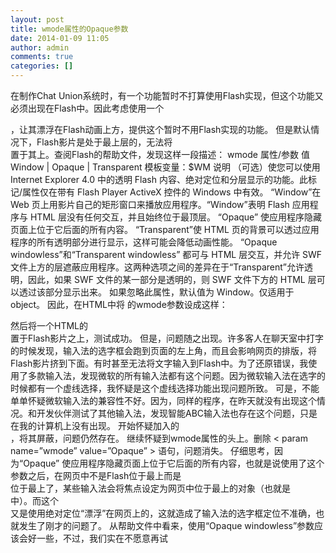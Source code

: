 ```yaml
---
layout: post
title: wmode属性的Opaque参数
date: 2014-01-09 11:05
author: admin
comments: true
categories: []
---
```

在制作Chat Union系统时，有一个功能暂时不打算使用Flash实现，但这个功能又必须出现在Flash中。因此考虑使用一个 <div>，让其漂浮在Flash动画上方，提供这个暂时不用Flash实现的功能。
但是默认情况下，Flash影片是处于最上层的，无法将 <div>置于其上。查阅Flash的帮助文件，发现这样一段描述：
wmode 属性/参数
值
Window | Opaque | Transparent
模板变量：$WM
说明
（可选）使您可以使用 Internet Explorer 4.0 中的透明 Flash 内容、绝对定位和分层显示的功能。此标记/属性仅在带有 Flash Player ActiveX 控件的 Windows 中有效。
“Window”在 Web 页上用影片自己的矩形窗口来播放应用程序。“Window”表明 Flash 应用程序与 HTML 层没有任何交互，并且始终位于最顶层。
“Opaque” 使应用程序隐藏页面上位于它后面的所有内容。
“Transparent”使 HTML 页的背景可以透过应用程序的所有透明部分进行显示，这样可能会降低动画性能。
“Opaque windowless”和“Transparent windowless” 都可与 HTML 层交互，并允许 SWF 文件上方的层遮蔽应用程序。这两种选项之间的差异在于“Transparent”允许透明，因此，如果 SWF 文件的某一部分是透明的，则 SWF 文件下方的 HTML 层可以透过该部分显示出来。
如果忽略此属性，默认值为 Window。仅适用于 object。
因此，在HTML中将 <object> 的wmode参数设成这样：
<param name="wmode" value="Opaque">
然后将一个HTML的 <div>置于Flash影片之上，测试成功。
但是，问题随之出现。许多客人在聊天室中打字的时候发现，输入法的选字框会跑到页面的左上角，而且会影响网页的排版，将Flash影片挤到下面。有时甚至无法将文字输入到Flash中。为了还原错误，我使用了多款输入法，发现微软的所有输入法都有这个问题。因为微软输入法在选字的时候都有一个虚线选择，我怀疑是这个虚线选择功能出现问题所致。
可是，不能单单怀疑微软输入法的兼容性不好。因为，同样的程序，在昨天就没有出现这个情况。和开发伙伴测试了其他输入法，发现智能ABC输入法也存在这个问题，只是在我的计算机上没有出现。
开始怀疑加入的 <div>，将其屏蔽，问题仍然存在。
继续怀疑到wmode属性的头上。删除 < param name=”wmode” value=”Opaque” > 语句，问题消失。
仔细思考，因为“Opaque” 使应用程序隐藏页面上位于它后面的所有内容，也就是说使用了这个参数之后，在网页中不是Flash位于最上而是<div>位于最上了，某些输入法会将焦点设定为网页中位于最上的对象（也就是 <div>中）。而这个 <div>又是使用绝对定位“漂浮”在网页上的，这就造成了输入法的选字框定位不准确，也就发生了刚才的问题了。
从帮助文件中看来，使用“Opaque windowless”参数应该会好一些，不过，我们实在不愿意再试
